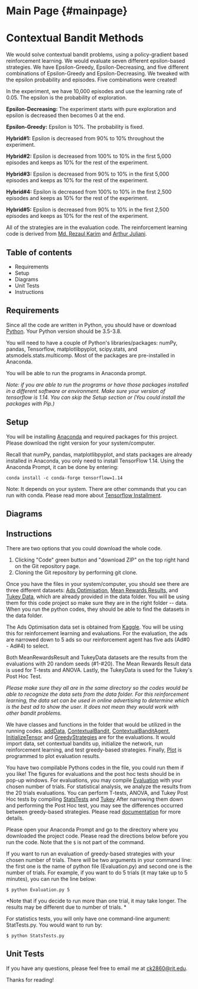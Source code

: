 Main Page {#mainpage}
=========

# Contextual Bandit Methods
We would solve contextual bandit problems, using a policy-gradient based reinforcement learning. We would evaluate seven different epsilon-based strategies. We have Epsilon-Greedy, Epsilon-Decreasing, and five different combinations of Epsilon-Greedy and Epsilon-Decreasing. We tweaked with the epsilon probability and episodes.  Five combinations were created! 

In the experiment, we have 10,000 episodes and use the learning rate of 0.05. The epsilon is the probability of exploration.

**Epsilon-Decreasing:** The experiment starts with pure exploration and epsilon is decreased then becomes 0 at the end.

**Epsilon-Greedy:** Epsilon is 10%. The probability is fixed.

**Hybrid#1:** Epsilon is decreased from 90% to 10% throughout the experiment. 

**Hybrid#2:** Epsilon is decreased from 100% to 10% in the first 5,000 episodes and keeps as 10% for the rest of the experiment.

**Hybrid#3:** Epsilon is decreased from 90% to 10% in the first 5,000 episodes and keeps as 10% for the rest of the experiment.

**Hybrid#4:** Epsilon is decreased from 100% to 10% in the first 2,500 episodes and keeps as 10% for the rest of the experiment.

**Hybrid#5:** Epsilon is decreased from 90% to 10% in the first 2,500 episodes and keeps as 10% for the rest of the experiment.

All of the strategies are in the evaluation code. The reinforcement learning code is derived from [Md. Rezaul Karim](https://www.oreilly.com/library/view/tensorflow-powerful-predictive/9781789136913/) and [Arthur Juliani](https://medium.com/emergent-future/simple-reinforcement-learning-with-tensorflow-part-1-5-contextual-bandits-bff01d1aad9c). 

## Table of contents
* Requirements
* Setup
* Diagrams
* Unit Tests
* Instructions

## Requirements
Since all the code are written in Python, you should have or download [Python](https://www.python.org/downloads/).  Your Python version should be 3.5-3.8.

You will need to have a couple of Python's libraries/packages: numPy, pandas, Tensorflow, matplotlibpyplot, scipy.stats, and atsmodels.stats.multicomp. Most of the packages are pre-installed in Anaconda.

You will be able to run the programs in Anaconda prompt. 

*Note: if you are able to run the programs or have those packages installed in a different software or environment. Make sure your version of tensorflow is 1.14. You can skip the Setup section or  (You could install the packages with Pip.)*
                                            
## Setup
You will be installing [Anaconda](http://anaconda.com/downloads) and required packages for this project. 
Please download the right version for your system/computer.
 
Recall that numPy, pandas,  matplotlibpyplot, and stats packages are already installed in Anaconda, you only need to install TensorFlow 1.14. Using the Anaconda Prompt, it can be done by entering:

```
conda install -c conda-forge tensorflow=1.14
```
Note: It depends on your system. There are other commands that you can run with conda. Please read more about [Tensorflow Installment](https://anaconda.org/conda-forge/tensorflow). 

## Diagrams


## Instructions

There are two options that you could download the whole code. 
1. Clicking "Code" green button and "download ZIP" on the top right hand on the Git repository page. 
2. Cloning the Git repository by performing git clone. 

Once you have the files in your system/computer, you should see there are three different datasets: [Ads Optimisation](https://github.com/ck2860/MidtermCode-CondyKan/blob/master/data/Ads_Optimisation.csv), [Mean Rewards Results](https://github.com/ck2860/MidtermCode-CondyKan/blob/master/data/MeanRewardsResult.csv), and [Tukey Data](https://github.com/ck2860/MidtermCode-CondyKan/blob/master/data/TukeyData.csv), which are already provided in the data folder. You will be using them for this code project so make sure they are in the right folder -- data. When you run the python codes, they should be able to find the datasets in the data folder. 
 
The Ads Optimisation data set is obtained from [Kaggle](https://www.kaggle.com/akram24/ads-ctr-optimisation).  You
will be using this for reinforcement learning and evaluations. For the evaluation, the ads are narrowed down to 5
ads so our reinforcement agent has five ads (Ad#0 - Ad#4) to select.
 
Both MeanRewardsResult and TukeyData datasets are the results from the evaluations with 20 random seeds (#1-#20). The Mean Rewards Result data is used for T-tests and ANOVA. Lastly, the TukeyData is used for the Tukey's Post Hoc Test. 

*Please make sure they all are in the same directory so the codes would be able to recognize the data sets from the data folder. For this reinforcement learning, the data set can be used in online advertising to determine which is the best ad to show the user. It does not mean they would work with other bandit problems.*

We have classes and functions in the folder that would be utilized in the running codes. [addData](https://github.com/ck2860/MidtermCode-CondyKan/blob/master/addData.py), [ContextualBandit](https://github.com/ck2860/MidtermCode-CondyKan/blob/master/ContextualBandit.py), [ContextualBanditAgent](https://github.com/ck2860/MidtermCode-CondyKan/blob/master/ContextualBanditAgent.py), [InitializeTensor](https://github.com/ck2860/MidtermCode-CondyKan/blob/master/InitializeTensor.py) and [GreedyStrategies](https://github.com/ck2860/MidtermCode-CondyKan/blob/master/GreedyStrategies.py) are for the evaluations. It would import data, set contextual bandits up, initialize the network, run reinforcement learning, and test greedy-based strategies. Finally, [Plot](https://github.com/ck2860/MidtermCode-CondyKan/blob/master/Plot.py) is programmed to plot evaluation results. 

You have two compilable Pythons codes in the file, you could run them if you like! The figures for evaluations and the post hoc tests should be in pop-up windows. For evaluations, you may compile [Evaluation](https://github.com/ck2860/MidtermCode-CondyKan/blob/master/Evaluation.py) with your chosen number of trials. For statistical analysis, we analyze the results from the 20 trials evaluations. You can perform T-tests, ANOVA, and Tukey Post Hoc tests by compiling [StatsTests](https://github.com/ck2860/MidtermCode-CondyKan/blob/master/StatsTests.py) and [Tukey](https://github.com/ck2860/MidtermCode-CondyKan/blob/master/Tukey.py) After narrowing them down and performing the Post Hoc test, you may see the differences occurred between greedy-based strategies. Please read [documentation](https://ck2860.github.io/MidtermCode-CondyKan/) for more details. 

Please open your Anaconda Prompt and go to the directory where you downloaded the project code. Please read the directions below before you run the code. Note that the ```$``` is not part of the command.

If you want to run an evaluation of greedy-based strategies with your chosen number of trials. There will be two arguments in your command line: the first one is the name of python file (Evaluation.py) and second one is the number of trials. For example, if you want to do 5 trials (it may take up to 5 minutes), you can run the line below: 
```
$ python Evaluation.py 5
```
*Note that if you decide to run more than one trial, it may take longer. The results may be different due to number of trials. *

For statistics tests, you will only have one command-line argument: StatTests.py. You would want to run by:
```
$ python StatsTests.py
```

## Unit Tests




If you have any questions, please feel free to email me at ck2860@rit.edu. 

Thanks for reading!